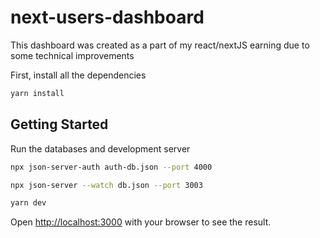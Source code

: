 # next-users-dashboard

This dashboard was created as a part of my react/nextJS earning due to some technical improvements

First, install all the dependencies

```bash
yarn install
```

## Getting Started

Run the databases and development server

```bash
npx json-server-auth auth-db.json --port 4000
```

```bash
npx json-server --watch db.json --port 3003
```

```bash
yarn dev
```

Open [http://localhost:3000](http://localhost:3000) with your browser to see the result.
